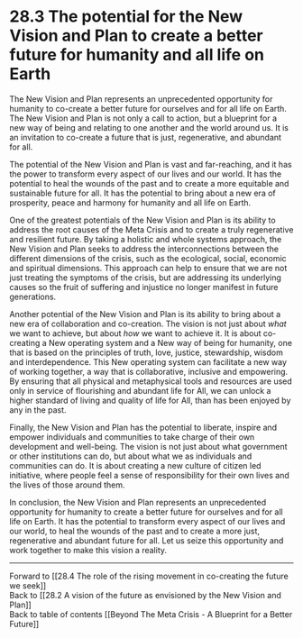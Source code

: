 # 28.3 The potential for the New Vision and Plan to create a better future for humanity and all life on Earth

The New Vision and Plan represents an unprecedented opportunity for humanity to co-create a better future for ourselves and for all life on Earth. The New Vision and Plan is not only a call to action, but a blueprint for a new way of being and relating to one another and the world around us. It is an invitation to co-create a future that is just, regenerative, and abundant for all.

The potential of the New Vision and Plan is vast and far-reaching, and it has the power to transform every aspect of our lives and our world. It has the potential to heal the wounds of the past and to create a more equitable and sustainable future for all. It has the potential to bring about a new era of prosperity, peace and harmony for humanity and all life on Earth.

One of the greatest potentials of the New Vision and Plan is its ability to address the root causes of the Meta Crisis and to create a truly regenerative and resilient future. By taking a holistic and whole systems approach, the New Vision and Plan seeks to address the interconnections between the different dimensions of the crisis, such as the ecological, social, economic and spiritual dimensions. This approach can help to ensure that we are not just treating the symptoms of the crisis, but are addressing its underlying causes so the fruit of suffering and injustice no longer manifest in future generations.

Another potential of the New Vision and Plan is its ability to bring about a new era of collaboration and co-creation. The vision is not just about *what* we want to achieve, but about *how* we want to achieve it. It is about co-creating a New operating system and a New way of being for humanity, one that is based on the principles of truth, love, justice, stewardship, wisdom and interdependence. This New operating system can facilitate a new way of working together, a way that is collaborative, inclusive and empowering. By ensuring that all physical and metaphysical tools and resources are used only in service of flourishing and abundant life for All, we can unlock a higher standard of living and quality of life for All, than has been enjoyed by any in the past. 

Finally, the New Vision and Plan has the potential to liberate, inspire and empower individuals and communities to take charge of their own development and well-being. The vision is not just about what government or other institutions can do, but about what we as individuals and communities can do. It is about creating a new culture of citizen led initiative, where people feel a sense of responsibility for their own lives and the lives of those around them.

In conclusion, the New Vision and Plan represents an unprecedented opportunity for humanity to create a better future for ourselves and for all life on Earth. It has the potential to transform every aspect of our lives and our world, to heal the wounds of the past and to create a more just, regenerative and abundant future for all. Let us seize this opportunity and work together to make this vision a reality.

___

Forward to [[28.4 The role of the rising movement in co-creating the future we seek]]      
Back to [[28.2 A vision of the future as envisioned by the New Vision and Plan]]      
Back to table of contents [[Beyond The Meta Crisis - A Blueprint for a Better Future]] 